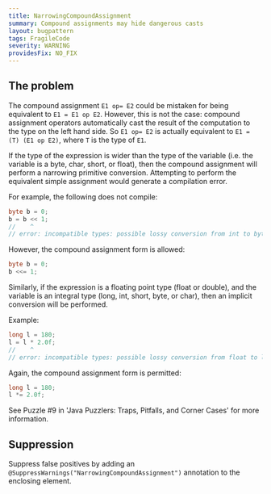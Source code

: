 ```yaml
---
title: NarrowingCompoundAssignment
summary: Compound assignments may hide dangerous casts
layout: bugpattern
tags: FragileCode
severity: WARNING
providesFix: NO_FIX
---
```


<!--
*** AUTO-GENERATED, DO NOT MODIFY ***
To make changes, edit the @BugPattern annotation or the explanation in docs/bugpattern.
-->

## The problem
The compound assignment `E1 op= E2` could be mistaken for being equivalent to
`E1 = E1 op E2`. However, this is not the case: compound assignment operators
automatically cast the result of the computation to the type on the left hand
side. So `E1 op= E2` is actually equivalent to `E1 = (T) (E1 op E2)`, where `T`
is the type of `E1`.

If the type of the expression is wider than the type of the
variable (i.e. the variable is a byte, char, short, or float), then the
compound assignment will perform a narrowing primitive conversion. Attempting
to perform the equivalent simple assignment would generate a compilation error.

For example, the following does not compile:

```java
byte b = 0;
b = b << 1;
//    ^
// error: incompatible types: possible lossy conversion from int to byte
```

However, the compound assignment form is allowed:

```java
byte b = 0;
b <<= 1;
```

Similarly, if the expression is a floating point type (float or double),
and the variable is an integral type (long, int, short, byte, or char), then
an implicit conversion will be performed.

Example:

```java
long l = 180;
l = l * 2.0f;
//    ^
// error: incompatible types: possible lossy conversion from float to long
```

Again, the compound assignment form is permitted:

```java
long l = 180;
l *= 2.0f;
```

See Puzzle #9 in 'Java Puzzlers: Traps, Pitfalls, and Corner Cases' for more
information.

## Suppression
Suppress false positives by adding an `@SuppressWarnings("NarrowingCompoundAssignment")` annotation to the enclosing element.
